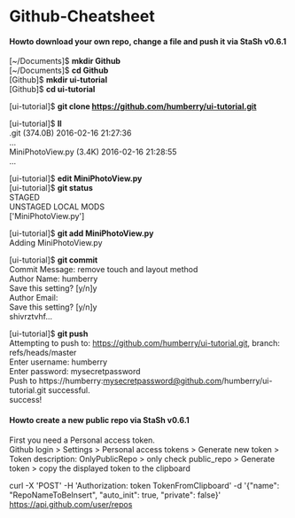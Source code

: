 Github-Cheatsheet
=================
  
  
#### Howto download your own repo, change a file and push it via StaSh v0.6.1  

[~/Documents]$ **mkdir Github**  
[~/Documents]$ **cd Github**  
[Github]$ **mkdir ui-tutorial**  
[Github]$ **cd ui-tutorial** 
  
[ui-tutorial]$ **git clone https://github.com/humberry/ui-tutorial.git** 
  
[ui-tutorial]$ **ll**  
.git (374.0B) 2016-02-16 21:27:36  
...  
MiniPhotoView.py (3.4K) 2016-02-16 21:28:55  
...  
  
[ui-tutorial]$ **edit MiniPhotoView.py**  
[ui-tutorial]$ **git status**  
STAGED  
UNSTAGED LOCAL MODS  
['MiniPhotoView.py']  
  
[ui-tutorial]$ **git add MiniPhotoView.py**  
Adding MiniPhotoView.py  
  
[ui-tutorial]$ **git commit**  
Commit Message: remove touch and layout method  
Author Name: humberry  
Save this setting? [y/n]y  
Author Email:   
Save this setting? [y/n]y  
shivrztvhf...  
  
[ui-tutorial]$ **git push**  
Attempting to push to: https://github.com/humberry/ui-tutorial.git, branch: refs/heads/master  
Enter username: humberry  
Enter password: mysecretpassword  
Push to https://humberry:mysecretpassword@github.com/humberry/ui-tutorial.git successful.  
success!
  
  
#### Howto create a new public repo via StaSh v0.6.1  

First you need a Personal access token.  
Github login > Settings > Personal access tokens > Generate new token > Token description: OnlyPublicRepo > only check public_repo > Generate token > copy the displayed token to the clipboard  
  
curl -X 'POST' -H 'Authorization: token TokenFromClipboard' -d '{"name": "RepoNameToBeInsert", "auto_init": true, "private": false}' https://api.github.com/user/repos  

